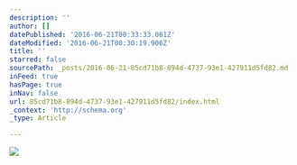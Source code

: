 ```yaml
---
description: ''
author: []
datePublished: '2016-06-21T00:33:33.061Z'
dateModified: '2016-06-21T00:30:19.906Z'
title: ''
starred: false
sourcePath: _posts/2016-06-21-85cd71b8-894d-4737-93e1-427911d5fd82.md
inFeed: true
hasPage: true
inNav: false
url: 85cd71b8-894d-4737-93e1-427911d5fd82/index.html
_context: 'http://schema.org'
_type: Article

---
```

![](https://the-grid-user-content.s3-us-west-2.amazonaws.com/c56a0067-9e00-4bb4-94b3-f797274737e9.jpg)